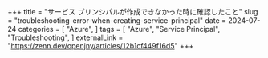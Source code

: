 +++
title = "サービス プリンシパルが作成できなかった時に確認したこと"
slug = "troubleshooting-error-when-creating-service-principal"
date = 2024-07-24
categories = [
    "Azure",
]
tags = [
    "Azure",
    "Service Principal",
    "Troubleshooting",
]
externalLink = "https://zenn.dev/openjny/articles/12b1cf449f16d5"
+++
